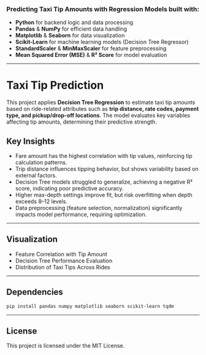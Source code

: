 ### Predicting Taxi Tip Amounts with Regression Models built with: 
- **Python** for backend logic and data processing  
- **Pandas** & **NumPy** for efficient data handling  
- **Matplotlib** & **Seaborn** for data visualization  
- **Scikit-Learn** for machine learning models (Decision Tree Regressor)  
- **StandardScaler** & **MinMaxScaler** for feature preprocessing  
- **Mean Squared Error (MSE)** & **R² Score** for model evaluation  

---

# Taxi Tip Prediction

This project applies **Decision Tree Regression** to estimate taxi tip amounts based on ride-related attributes such as **trip distance, rate codes, payment type, and pickup/drop-off locations**. The model evaluates key variables affecting tip amounts, determining their predictive strength.  

## Key Insights  
- Fare amount has the highest correlation with tip values, reinforcing tip calculation patterns.  
- Trip distance influences tipping behavior, but shows variability based on external factors.  
- Decision Tree models struggled to generalize, achieving a negative R² score, indicating poor predictive accuracy.  
- Higher max-depth settings improve fit, but risk overfitting when depth exceeds 8–12 levels.  
- Data preprocessing (feature selection, normalization) significantly impacts model performance, requiring optimization.  

---

## Visualization
- Feature Correlation with Tip Amount
- Decision Tree Performance Evaluation
- Distribution of Taxi Tips Across Rides  

---

## Dependencies

```bash
pip install pandas numpy matplotlib seaborn scikit-learn tqdm
```

---

## License

This project is licensed under the MIT License.
